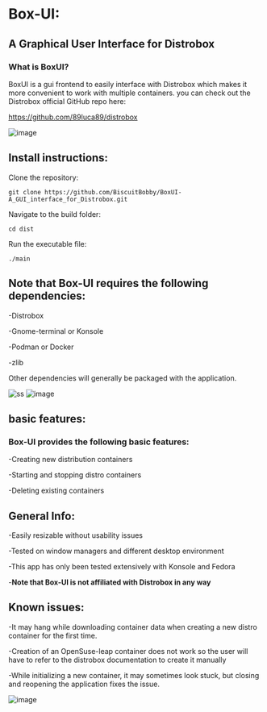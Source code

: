 # Box-UI: 
## A Graphical User Interface for Distrobox
### What is BoxUI?

BoxUI is a gui frontend to easily interface with Distrobox which makes it more convenient to work with multiple containers. 
you can check out the Distrobox official GitHub repo here:

https://github.com/89luca89/distrobox

![image](https://user-images.githubusercontent.com/87699062/227215238-42b1277d-d2ed-4552-8265-4b261613efc3.png)

## Install instructions:
Clone the repository:

```git clone https://github.com/BiscuitBobby/BoxUI-A_GUI_interface_for_Distrobox.git```

Navigate to the build folder:

```cd dist```

Run the executable file:

```./main```

## Note that Box-UI requires the following dependencies:
-Distrobox

-Gnome-terminal or Konsole

-Podman or Docker

-zlib

Other dependencies will generally be packaged with the application.

![ss](https://user-images.githubusercontent.com/87699062/227241222-09f4b8ed-bc21-451c-bae8-53e4c1761d5b.png)
![image](https://user-images.githubusercontent.com/87699062/229911449-a279306e-9cf2-4a60-8642-973e29d9949c.png)

## basic features:
### Box-UI provides the following basic features:
-Creating new distribution containers

-Starting and stopping distro containers

-Deleting existing containers
## General Info:
-Easily resizable without usability issues

-Tested on window managers and different desktop environment

-This app has only been tested extensively with Konsole and Fedora

-**Note that Box-UI is not affiliated with Distrobox in any way**

## Known issues:
-It may hang while downloading container data when creating a new distro container for the first time.

-Creation of an OpenSuse-leap container does not work so the user will have to refer to the distrobox documentation to create it manually

-While initializing a new container, it may sometimes look stuck, but closing and reopening the application fixes the issue.

![image](https://user-images.githubusercontent.com/87699062/229925138-fe76828a-f1c7-4981-96ab-bbcd82e89193.png)
